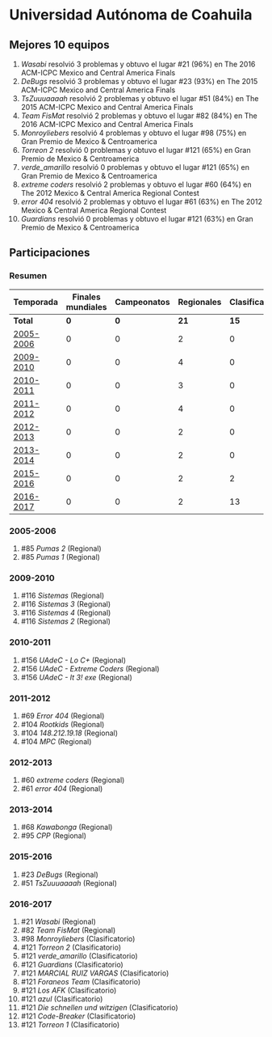 # Universidad Autónoma de Coahuila

## Mejores 10 equipos

1. _Wasabi_ resolvió 3 problemas y obtuvo el lugar #21 (96%) en The 2016 ACM-ICPC Mexico and Central America Finals
1. _DeBugs_ resolvió 3 problemas y obtuvo el lugar #23 (93%) en The 2015 ACM-ICPC Mexico and Central America Finals
1. _TsZuuuaaaah_ resolvió 2 problemas y obtuvo el lugar #51 (84%) en The 2015 ACM-ICPC Mexico and Central America Finals
1. _Team FisMat_ resolvió 2 problemas y obtuvo el lugar #82 (84%) en The 2016 ACM-ICPC Mexico and Central America Finals
1. _Monroyliebers_ resolvió 4 problemas y obtuvo el lugar #98 (75%) en Gran Premio de Mexico & Centroamerica
1. _Torreon 2_ resolvió 0 problemas y obtuvo el lugar #121 (65%) en Gran Premio de Mexico & Centroamerica
1. _verde_amarillo_ resolvió 0 problemas y obtuvo el lugar #121 (65%) en Gran Premio de Mexico & Centroamerica
1. _extreme coders_ resolvió 2 problemas y obtuvo el lugar #60 (64%) en The 2012 Mexico & Central America Regional Contest
1. _error 404_ resolvió 2 problemas y obtuvo el lugar #61 (63%) en The 2012 Mexico & Central America Regional Contest
1. _Guardians_ resolvió 0 problemas y obtuvo el lugar #121 (63%) en Gran Premio de Mexico & Centroamerica

## Participaciones

### Resumen

| Temporada | Finales mundiales | Campeonatos | Regionales | Clasificatorios | Equipos |
| --- | --- | --- | --- | --- | --- |
| **Total** | **0** | **0** | **21** | **15** | **32** |
| [2005-2006](#2005-2006) | 0 | 0 | 2 | 0 | 2 |
| [2009-2010](#2009-2010) | 0 | 0 | 4 | 0 | 4 |
| [2010-2011](#2010-2011) | 0 | 0 | 3 | 0 | 3 |
| [2011-2012](#2011-2012) | 0 | 0 | 4 | 0 | 4 |
| [2012-2013](#2012-2013) | 0 | 0 | 2 | 0 | 2 |
| [2013-2014](#2013-2014) | 0 | 0 | 2 | 0 | 2 |
| [2015-2016](#2015-2016) | 0 | 0 | 2 | 2 | 2 |
| [2016-2017](#2016-2017) | 0 | 0 | 2 | 13 | 13 |

### 2005-2006

1. #85 _Pumas 2_ (Regional)
1. #85 _Pumas 1_ (Regional)

### 2009-2010

1. #116 _Sistemas_ (Regional)
1. #116 _Sistemas 3_ (Regional)
1. #116 _Sistemas 4_ (Regional)
1. #116 _Sistemas 2_ (Regional)

### 2010-2011

1. #156 _UAdeC - Lo C+_ (Regional)
1. #156 _UAdeC - Extreme Coders_ (Regional)
1. #156 _UAdeC - It 3! exe_ (Regional)

### 2011-2012

1. #69 _Error 404_ (Regional)
1. #104 _Rootkids_ (Regional)
1. #104 _148.212.19.18_ (Regional)
1. #104 _MPC_ (Regional)

### 2012-2013

1. #60 _extreme coders_ (Regional)
1. #61 _error 404_ (Regional)

### 2013-2014

1. #68 _Kawabonga_ (Regional)
1. #95 _CPP_ (Regional)

### 2015-2016

1. #23 _DeBugs_ (Regional)
1. #51 _TsZuuuaaaah_ (Regional)

### 2016-2017

1. #21 _Wasabi_ (Regional)
1. #82 _Team FisMat_ (Regional)
1. #98 _Monroyliebers_ (Clasificatorio)
1. #121 _Torreon 2_ (Clasificatorio)
1. #121 _verde_amarillo_ (Clasificatorio)
1. #121 _Guardians_ (Clasificatorio)
1. #121 _MARCIAL RUIZ VARGAS_ (Clasificatorio)
1. #121 _Foraneos Team_ (Clasificatorio)
1. #121 _Los AFK_ (Clasificatorio)
1. #121 _azul_ (Clasificatorio)
1. #121 _Die schnellen und witzigen_ (Clasificatorio)
1. #121 _Code-Breaker_ (Clasificatorio)
1. #121 _Torreon 1_ (Clasificatorio)



